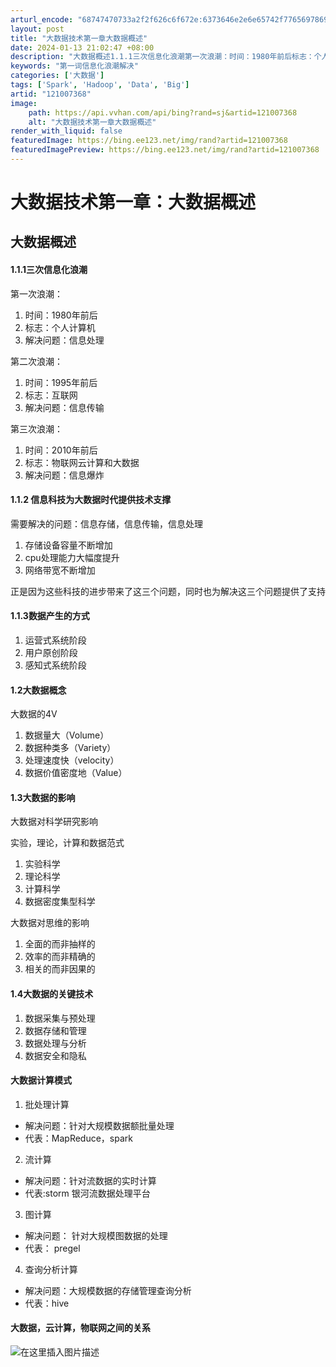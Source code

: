 ```yaml
---
arturl_encode: "68747470733a2f2f626c6f672e:6373646e2e6e65742f77656978696e5f34353832323933382f:61727469636c652f64657461696c732f313231303037333638"
layout: post
title: "大数据技术第一章大数据概述"
date: 2024-01-13 21:02:47 +08:00
description: "大数据概述1.1.1三次信息化浪潮第一次浪潮：时间：1980年前后标志：个人计算机解"
keywords: "第一词信息化浪潮解决"
categories: ['大数据']
tags: ['Spark', 'Hadoop', 'Data', 'Big']
artid: "121007368"
image:
    path: https://api.vvhan.com/api/bing?rand=sj&artid=121007368
    alt: "大数据技术第一章大数据概述"
render_with_liquid: false
featuredImage: https://bing.ee123.net/img/rand?artid=121007368
featuredImagePreview: https://bing.ee123.net/img/rand?artid=121007368
---
```


# 大数据技术第一章：大数据概述

## 大数据概述

#### 1.1.1三次信息化浪潮

第一次浪潮：

1. 时间：1980年前后
2. 标志：个人计算机
3. 解决问题：信息处理

第二次浪潮：

1. 时间：1995年前后
2. 标志：互联网
3. 解决问题：信息传输

第三次浪潮：

1. 时间：2010年前后
2. 标志：物联网云计算和大数据
3. 解决问题：信息爆炸

#### 1.1.2 信息科技为大数据时代提供技术支撑

需要解决的问题：信息存储，信息传输，信息处理

1. 存储设备容量不断增加
2. cpu处理能力大幅度提升
3. 网络带宽不断增加

正是因为这些科技的进步带来了这三个问题，同时也为解决这三个问题提供了支持

#### 1.1.3数据产生的方式

1. 运营式系统阶段
2. 用户原创阶段
3. 感知式系统阶段

#### 1.2大数据概念

大数据的4V

1. 数据量大（Volume）
2. 数据种类多（Variety）
3. 处理速度快（velocity）
4. 数据价值密度地（Value）

#### 1.3大数据的影响

大数据对科学研究影响

实验，理论，计算和数据范式

1. 实验科学
2. 理论科学
3. 计算科学
4. 数据密度集型科学

大数据对思维的影响

1. 全面的而非抽样的
2. 效率的而非精确的
3. 相关的而非因果的

#### 1.4大数据的关键技术

1. 数据采集与预处理
2. 数据存储和管理
3. 数据处理与分析
4. 数据安全和隐私

#### 大数据计算模式

1. 批处理计算

* 解决问题：针对大规模数据额批量处理
* 代表：MapReduce，spark

2. 流计算

* 解决问题：针对流数据的实时计算
* 代表:storm 银河流数据处理平台

3. 图计算

* 解决问题： 针对大规模图数据的处理
* 代表： pregel

4. 查询分析计算

* 解决问题：大规模数据的存储管理查询分析
* 代表：hive

#### 大数据，云计算，物联网之间的关系

![在这里插入图片描述](https://i-blog.csdnimg.cn/blog_migrate/50ba70cbd1b1d5203e90b51ab77733a5.jpeg#pic_center)